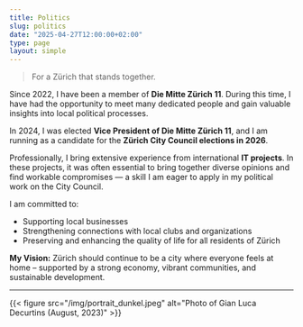 ```yaml
---
title: Politics
slug: politics
date: "2025-04-27T12:00:00+02:00"
type: page
layout: simple
---
```


> For a Zürich that stands together.

Since 2022, I have been a member of **Die Mitte Zürich 11**. During this time, I have had the opportunity to meet many dedicated people and gain valuable insights into local political processes.

In 2024, I was elected **Vice President of Die Mitte Zürich 11**, and I am running as a candidate for the **Zürich City Council elections in 2026**.

Professionally, I bring extensive experience from international **IT projects**. In these projects, it was often essential to bring together diverse opinions and find workable compromises — a skill I am eager to apply in my political work on the City Council.

I am committed to:

- Supporting local businesses
- Strengthening connections with local clubs and organizations
- Preserving and enhancing the quality of life for all residents of Zürich

**My Vision:** Zürich should continue to be a city where everyone feels at home – supported by a strong economy, vibrant communities, and sustainable development.

---

{{< figure src="/img/portrait_dunkel.jpeg" alt="Photo of Gian Luca Decurtins (August, 2023)" >}}
